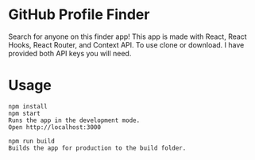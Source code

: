 # GitHub Profile Finder
Search for anyone on this finder app! This app is made with React, React Hooks, React Router, and Context API. To use clone or download. I have provided both API keys you will need. 

# Usage
```
npm install
npm start
Runs the app in the development mode.
Open http://localhost:3000

npm run build
Builds the app for production to the build folder.
```
